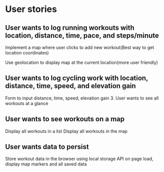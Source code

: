 # User stories

## User wants to log running workouts with location, distance, time, pace, and steps/minute

Implement a map where user clicks to add new workout(Best way to get location coordinates)

Use geolocation to display map at the current location(more user friendly)

## User wants to log cycling work with location, distance, time, speed, and elevation gain

Form to input distance, time, speed, elevation gain 3. User wants to see all workouts at a glance

## User wants to see workouts on a map

Display all workouts in a list
Display all workouts in the map

## User wants data to persist

Store workout data in the browser using local storage API
on page load, display map markers and all saved data
